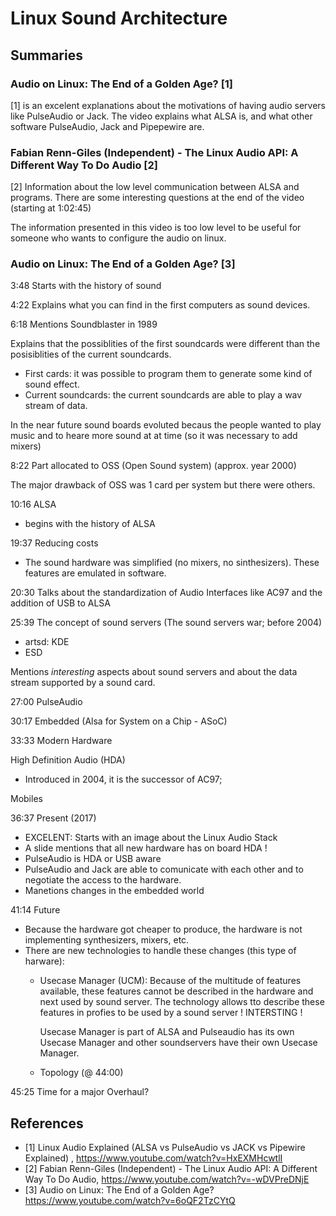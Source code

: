 # Linux Sound Architecture

## Summaries

### Audio on Linux: The End of a Golden Age? [1]

[1] is an excelent explanations about the motivations of having audio servers like PulseAudio or Jack. The video
explains what ALSA is, and what other software PulseAudio, Jack and Pipepewire are.

### Fabian Renn-Giles (Independent) - The Linux Audio API: A Different Way To Do Audio [2]

[2] Information about the low level communication between ALSA and programs. There are some interesting questions at the end of the video (starting at 1:02:45)

The information presented in this video is too low level to be useful for someone who wants to configure the audio on linux.

### Audio on Linux: The End of a Golden Age? [3]

3:48 Starts with the history of sound

4:22 Explains what you can find in the first computers as sound devices.

6:18 Mentions Soundblaster in 1989

  Explains that the possiblities of the first soundcards were different than
  the posisiblities of the current soundcards.

  - First cards: it was possible to program them to generate some kind of sound effect.
  - Current soundcards: the current soundcards are able to play a wav stream of data.

In the near future sound boards evoluted becaus the people wanted to play music and to
heare more sound at at time (so it was necessary to add mixers)

8:22 Part allocated to OSS (Open Sound system) (approx. year 2000)

The major drawback of OSS was 1 card per system but there were others.

10:16 ALSA

  - begins with the history of ALSA

19:37 Reducing costs

   - The sound hardware was simplified (no mixers, no sinthesizers). These
     features are emulated in software.

20:30 Talks about the standardization of Audio Interfaces like AC97 and
the addition of USB to ALSA

25:39 The concept of sound servers (The sound servers war; before 2004)

   - artsd: KDE
   - ESD

   Mentions *interesting* aspects about sound servers and about the data
   stream supported by a sound card.

27:00 PulseAudio

30:17 Embedded (Alsa for System on a Chip - ASoC)

33:33 Modern Hardware

   High Definition Audio (HDA)

   - Introduced in 2004, it is the successor of AC97;

   Mobiles
   
36:37 Present (2017)
  
  - EXCELENT: Starts with an image about the Linux Audio Stack
  - A slide mentions that all new hardware has on board HDA !
  - PulseAudio is HDA or USB aware
  - PulseAudio and Jack are able to comunicate with each other and to negotiate the access to the hardware.
  - Manetions changes in the embedded world
    
41:14 Future
 
  - Because the hardware got cheaper to produce, the hardware is not implementing synthesizers, mixers, etc.
  - There are new technologies to handle these changes (this type of harware): 
    - Usecase Manager (UCM): Because of the multitude of features available, these
      features cannot be described in the hardware and next used by sound server.
      The technology allows tto describe these features in profies to be used by
      a sound server ! INTERSTING  !
      
      Usecase Manager is part of ALSA and Pulseaudio has its own Usecase Manager and other
      soundservers have their own Usecase Manager.
      
    - Topology (@ 44:00)

45:25 Time for a major Overhaul?



      
      
      

     
## References


- [1] Linux Audio Explained (ALSA vs PulseAudio vs JACK vs Pipewire Explained) , https://www.youtube.com/watch?v=HxEXMHcwtlI
- [2] Fabian Renn-Giles (Independent) - The Linux Audio API: A Different Way To Do Audio, https://www.youtube.com/watch?v=-wDVPreDNjE
- [3] Audio on Linux: The End of a Golden Age? https://www.youtube.com/watch?v=6oQF2TzCYtQ



